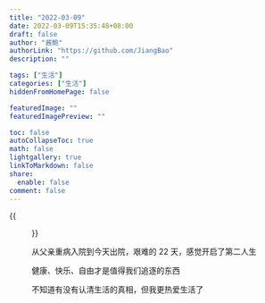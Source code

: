 ```yaml
---
title: "2022-03-09"
date: 2022-03-09T15:35:48+08:00
draft: false
author: "酱鲍"
authorLink: "https://github.com/JiangBao"
description: ""

tags: ["生活"]
categories: ["生活"]
hiddenFromHomePage: false

featuredImage: ""
featuredImagePreview: ""

toc: false
autoCollapseToc: true
math: false
lightgallery: true
linkToMarkdown: false
share:
  enable: false
comment: false
---
```


<!--more-->
{{<figure src="https://jiangbao-1258001083.cos.ap-shanghai.myqcloud.com/20220309.png">}}

从父亲重病入院到今天出院，艰难的 22 天，感觉开启了第二人生

健康、快乐、自由才是值得我们追逐的东西

不知道有没有认清生活的真相，但我更热爱生活了
